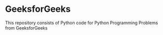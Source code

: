 # GeeksforGeeks
This repository consists of Python code for Python Programming Problems from GeeksforGeeks
